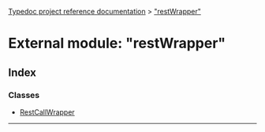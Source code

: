 [Typedoc project reference documentation](../README.md) > ["restWrapper"](../modules/_restwrapper_.md)

# External module: "restWrapper"

## Index

### Classes

* [RestCallWrapper](../classes/_restwrapper_.restcallwrapper.md)

---

